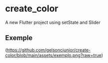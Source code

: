 # create_color

A new Flutter project using setState and Slider

## Exemple

(https://github.com/gelsoncjunior/create-color/blob/main/assets/exemplo.png?raw=true)